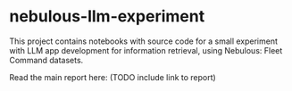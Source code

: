 # nebulous-llm-experiment

This project contains notebooks with source code for a small experiment with LLM app development for information retrieval, using Nebulous: Fleet Command datasets.

Read the main report here: (TODO include link to report)
